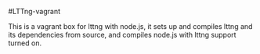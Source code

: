 #LTTng-vagrant

This is a vagrant box for lttng with node.js, it sets up and compiles lttng and its dependencies from source, and compiles node.js with lttng support turned on.

